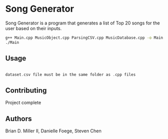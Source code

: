 # Song Generator

Song Generator is a program that generates a list of Top 20 songs for the user based on their inputs.


```bash
g++ Main.cpp MusicObject.cpp ParsingCSV.cpp MusicDatabase.cpp -o Main
./Main
```

## Usage

```c++

dataset.csv file must be in the same folder as .cpp files

```

## Contributing

Project complete


## Authors

Brian D. Miller II, Danielle Foege, Steven Chen